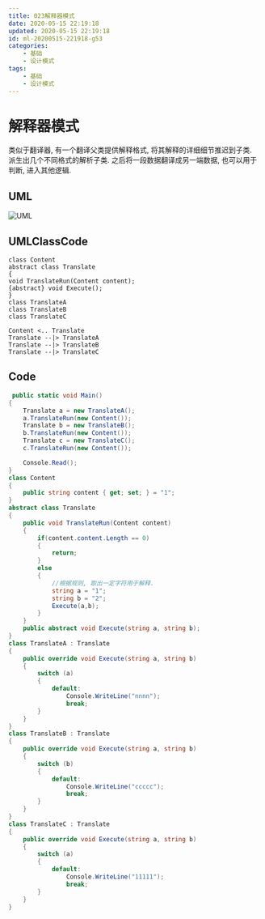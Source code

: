 ```yaml
---
title: 023解释器模式
date: 2020-05-15 22:19:18
updated: 2020-05-15 22:19:18
id: ml-20200515-221918-g53
categories:
	- 基础
	- 设计模式
tags: 
	- 基础
	- 设计模式
---
```

# 解释器模式

类似于翻译器, 有一个翻译父类提供解释格式, 将其解释的详细细节推迟到子类.  
派生出几个不同格式的解析子类. 之后将一段数据翻译成另一端数据, 也可以用于判断, 进入其他逻辑.
<!--more-->
## UML

![UML](http://www.plantuml.com/plantuml/png/SoWkIImgAStDuKhEIImkLd3Epoj9pIlXIamgBYbAJ2vHW0Y752Nc5USabgHoLNELvMUc80I2IlCq89g0QY6qfZLNDKn_hG9OkMj5Qd9fIQe6KAgM2yr8HtG19tG1Poukc1KsUdf8Ze6p57HrQ-oGZCGfuuGXWx348JKl1HWI0000)

## UMLClassCode

```
class Content
abstract class Translate
{
void TranslateRun(Content content);
{abstract} void Execute();
}
class TranslateA
class TranslateB
class TranslateC

Content <.. Translate
Translate --|> TranslateA
Translate --|> TranslateB
Translate --|> TranslateC
```

## Code

```C#
 public static void Main()
{
    Translate a = new TranslateA();
    a.TranslateRun(new Content());
    Translate b = new TranslateB();
    b.TranslateRun(new Content());
    Translate c = new TranslateC();
    c.TranslateRun(new Content());

    Console.Read();
}
class Content
{
    public string content { get; set; } = "1";
}
abstract class Translate
{
    public void TranslateRun(Content content)
    {
        if(content.content.Length == 0)
        {
            return;
        }
        else
        {
            //根据规则, 取出一定字符用于解释.
            string a = "1";
            string b = "2";
            Execute(a,b);
        }
    }
    public abstract void Execute(string a, string b);
}
class TranslateA : Translate
{
    public override void Execute(string a, string b)
    {
        switch (a)
        {
            default:
                Console.WriteLine("nnnn");
                break;
        }
    }
}
class TranslateB : Translate
{
    public override void Execute(string a, string b)
    {
        switch (b)
        {
            default:
                Console.WriteLine("ccccc");
                break;
        }
    }
}
class TranslateC : Translate
{
    public override void Execute(string a, string b)
    {
        switch (a)
        {
            default:
                Console.WriteLine("11111");
                break;
        }
    }
}
```